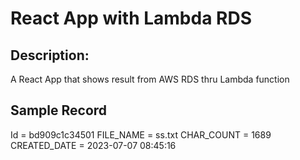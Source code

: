# React App with Lambda RDS
## Description: 
A React App that shows result from AWS RDS thru Lambda function

## Sample Record
Id = bd909c1c34501 FILE_NAME = ss.txt CHAR_COUNT = 1689 CREATED_DATE = 2023-07-07 08:45:16